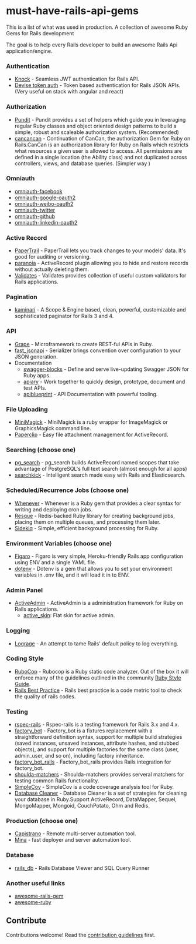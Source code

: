 # must-have-rails-api-gems

This is a list of what was used in production.
A collection of awesome Ruby Gems for Rails development

The goal is to help every Rails developer to build an awesome Rails Api application/engine.


### Authentication
* [Knock](https://github.com/nsarno/knock) - Seamless JWT authentication for Rails API.
* [Devise token auth](https://github.com/lynndylanhurley/devise_token_auth) - Token based authentication for Rails JSON APIs. (Very useful on stack with angular and react) 

### Authorization
* [Pundit](https://github.com/elabs/pundit) - Pundit provides a set of helpers which guide you in leveraging regular Ruby classes and object oriented design patterns to build a simple, robust and scaleable authorization system. (Recommended)
* [cancancan](https://github.com/CanCanCommunity/cancancan) - Continuation of CanCan, the authorization Gem for Ruby on Rails.CanCan is an authorization library for Ruby on Rails which restricts what resources a given user is allowed to access. All permissions are defined in a single location (the Ability class) and not duplicated across controllers, views, and database queries. (Simpler way )

### Omniauth
* [omniauth-facebook](https://github.com/mkdynamic/omniauth-facebook)
* [omniauth-google-oauth2](https://github.com/zquestz/omniauth-google-oauth2)
* [omniauth-weibo-oauth2](https://github.com/beenhero/omniauth-weibo-oauth2)
* [omniauth-twitter](https://github.com/arunagw/omniauth-twitter)
* [omniauth-github](https://github.com/intridea/omniauth-github)
* [omniauth-linkedin-oauth2](https://github.com/decioferreira/omniauth-linkedin-oauth2)

### Active Record
* [PaperTrail](https://github.com/airblade/paper_trail) - PaperTrail lets you track changes to your models' data. It's good for auditing or versioning.
* [paranoia](https://github.com/rubysherpas/paranoia) - ActiveRecord plugin allowing you to hide and restore records without actually deleting them.
* [Validates](https://github.com/kaize/validates) - Validates provides collection of useful custom validators for Rails applications.

### Pagination
* [kaminari](https://github.com/amatsuda/kaminari) - A Scope & Engine based, clean, powerful, customizable and sophisticated paginator for Rails 3 and 4.

### API
* [Grape](https://github.com/ruby-grape/grape) - Microframework to create REST-ful APIs in Ruby.
* [fast_jsonapi](https://github.com/Netflix/fast_jsonapi) - Serializer brings convention over configuration to your JSON generation.
* Documentation
	* [swagger-blocks](https://github.com/fotinakis/swagger-blocks) - Define and serve live-updating Swagger JSON for Ruby apps.
	* [apiary](https://apiary.io/) - Work together to quickly design, prototype, document and test APIs.
	* [apiblueprint](https://apiblueprint.org) - API Documentation with powerful tooling.
	
### File Uploading
* [MiniMagick](https://github.com/minimagick/minimagick) - MiniMagick is a ruby wrapper for ImageMagick or GraphicsMagick command line.
* [Paperclip](https://github.com/thoughtbot/paperclip) - Easy file attachment management for ActiveRecord.

### Searching (choose one)
* [pg_search](https://github.com/Casecommons/pg_search) - pg_search builds ActiveRecord named scopes that take advantage of PostgreSQL's full text search (almost enough for all apps)
* [searchkick](https://github.com/ankane/searchkick) - Intelligent search made easy with Rails and Elasticsearch.

### Scheduled/Recurrence Jobs (choose one)
* [Whenever](https://github.com/javan/whenever) - Whenever is a Ruby gem that provides a clear syntax for writing and deploying cron jobs.
* [Resque](https://github.com/resque/resque) - Redis-backed Ruby library for creating background jobs, placing them on multiple queues, and processing them later.
* [Sidekiq](https://github.com/mperham/sidekiq) - Simple, efficient background processing for Ruby.

### Environment Variables (choose one)
* [Figaro](https://github.com/laserlemon/figaro) - Figaro is very simple, Heroku-friendly Rails app configuration using ENV and a single YAML file.
* [dotenv](https://github.com/bkeepers/dotenv) - Dotenv is a gem that allows you to set your environment variables in .env file, and it will load it in to ENV.

### Admin Panel
* [ActiveAdmin](http://activeadmin.info) - ActiveAdmin is a administration framework for Ruby on Rails applications.
  - [active_skin](https://github.com/rstgroup/active_skin): Flat skin for active admin.

### Logging
* [Lograge](https://github.com/roidrage/lograge) - An attempt to tame Rails' default policy to log everything.


### Coding Style
* [RuboCop](https://github.com/bbatsov/rubocop) - Rubocop is a Ruby static code analyzer. Out of the box it will enforce many of the guidelines outlined in the community [Ruby Style Guide](https://github.com/bbatsov/ruby-style-guide).
* [Rails Best Practice](https://github.com/railsbp/rails_best_practices) - Rails best practice is a code metric tool to check the quality of rails codes.

### Testing
* [rspec-rails](https://github.com/rspec/rspec-rails) - Rspec-rails is a testing framework for Rails 3.x and 4.x.
* [factory_bot](https://github.com/thoughtbot/factory_bot) - Factory_bot is a fixtures replacement with a straightforward definition syntax, support for multiple build strategies (saved instances, unsaved instances, attribute hashes, and stubbed objects), and support for multiple factories for the same class (user, admin_user, and so on), including factory inheritance.
* [factory_bot_rails](https://github.com/thoughtbot/factory_bot_rails) - Factory_bot_rails provides Rails integration for factory_bot.
* [shoulda-matchers](https://github.com/thoughtbot/shoulda-matchers) - Shoulda-matchers provides serveral matchers for testing common Rails functionality.
* [SimpleCov](https://github.com/colszowka/simplecov) - SimpleCov is a code coverage analysis tool for Ruby.
* [Database Cleaner](https://github.com/DatabaseCleaner/database_cleaner) - Database Cleaner is a set of strategies for cleaning your database in Ruby.Support ActiveRecord, DataMapper, Sequel, MongoMapper, Mongoid, CouchPotato, Ohm and Redis.
  
  

### Production (choose one)
* [Capistrano](https://github.com/capistrano/capistrano) - Remote multi-server automation tool.
* [Mina](https://github.com/mina-deploy/mina) - fast deployer and server automation tool.

### Database
* [rails_db](https://github.com/igorkasyanchuk/rails_db) - Rails Database Viewer and SQL Query Runner

### Another useful links
* [awesome-rails-gem](https://github.com/hothero/awesome-rails-gem)
* [awesome-ruby](https://github.com/markets/awesome-ruby)


## Contribute

Contributions welcome! Read the [contribution guidelines](contributing.md) first.
